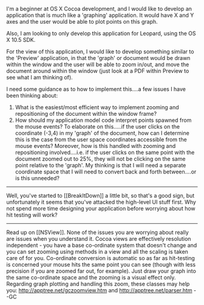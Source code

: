 

I'm a beginner at OS X Cocoa development, and I would like to develop an application that is much like a 'graphing' application. It would have X and Y axes and the user would be able to plot points on this graph.

Also, I am looking to only develop this application for Leopard, using the OS X 10.5 SDK.

For the view of this application, I would like to develop something similar to the 'Preview' application, in that the 'graph' or document would be drawn within the window and the user will be able to zoom in/out, and move the document around within the window (just look at a PDF within Preview to see what I am thinking of).

I need some guidance as to how to implement this....a few issues I have been thinking about:

1. What is the easiest/most efficient way to implement zooming and repositioning of the document within the window frame?
2. How should my application model code interpret points spawned from the mouse events? To elaborate on this.....if the user clicks on the coordinate (-3,4) in my 'graph' of the document, how can I determine this is the case from the user space coordinates accessible from the mouse events? Moreover, how is this handled with zooming and repositioning involved....i.e. if the user clicks on the same point with the document zoomed out to 25%, they will not be clicking on the same point relative to the 'graph'. My thinking is that I will need a separate coordinate space that I will need to convert back and forth between....or is this unneeded?

----

Well, you've started to [[BreakItDown]] a little bit, so that's a good sign, but unfortunately it seems that you've attacked the high-level UI stuff first.  Why not spend more time designing your application before worrying about how hit testing will work?

----

Read up on [[NSView]]. None of the issues you are worrying about really are issues when you understand it. Cocoa views are effectively resolution independent - you have a base co-ordinate system that doesn't change and you can set zooming using methods in a view and all the scaling is taken care of for you. Co-ordinate conversion is automatic so as far as hit-testing is concerned your mouse hits the same point you can see (though with less precision if you are zoomed far out, for example). Just draw your graph into the same co-ordinate space and the zooming is a visual effect only. Regarding graph plotting and handling this zoom, these classes may help you: http://apptree.net/gczoomview.htm and http://apptree.net/parser.htm --GC